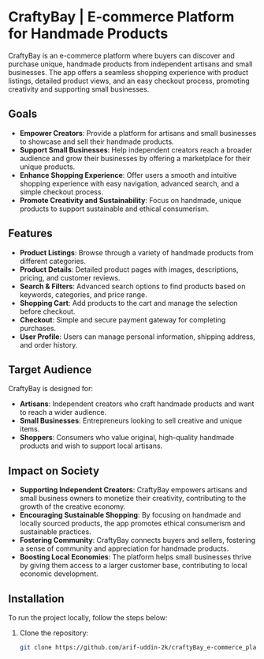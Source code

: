 # CraftyBay | E-commerce Platform for Handmade Products

CraftyBay is an e-commerce platform where buyers can discover and purchase unique, handmade products from independent artisans and small businesses. The app offers a seamless shopping experience with product listings, detailed product views, and an easy checkout process, promoting creativity and supporting small businesses.

## Goals
- **Empower Creators**: Provide a platform for artisans and small businesses to showcase and sell their handmade products.
- **Support Small Businesses**: Help independent creators reach a broader audience and grow their businesses by offering a marketplace for their unique products.
- **Enhance Shopping Experience**: Offer users a smooth and intuitive shopping experience with easy navigation, advanced search, and a simple checkout process.
- **Promote Creativity and Sustainability**: Focus on handmade, unique products to support sustainable and ethical consumerism.

## Features
- **Product Listings**: Browse through a variety of handmade products from different categories.
- **Product Details**: Detailed product pages with images, descriptions, pricing, and customer reviews.
- **Search & Filters**: Advanced search options to find products based on keywords, categories, and price range.
- **Shopping Cart**: Add products to the cart and manage the selection before checkout.
- **Checkout**: Simple and secure payment gateway for completing purchases.
- **User Profile**: Users can manage personal information, shipping address, and order history.

## Target Audience
CraftyBay is designed for:
- **Artisans**: Independent creators who craft handmade products and want to reach a wider audience.
- **Small Businesses**: Entrepreneurs looking to sell creative and unique items.
- **Shoppers**: Consumers who value original, high-quality handmade products and wish to support local artisans.

## Impact on Society
- **Supporting Independent Creators**: CraftyBay empowers artisans and small business owners to monetize their creativity, contributing to the growth of the creative economy.
- **Encouraging Sustainable Shopping**: By focusing on handmade and locally sourced products, the app promotes ethical consumerism and sustainable practices.
- **Fostering Community**: CraftyBay connects buyers and sellers, fostering a sense of community and appreciation for handmade products.
- **Boosting Local Economies**: The platform helps small businesses thrive by giving them access to a larger customer base, contributing to local economic development.

## Installation

To run the project locally, follow the steps below:

1. Clone the repository:
   ```bash
   git clone https://github.com/arif-uddin-2k/craftyBay_e-commerce_platfrom
